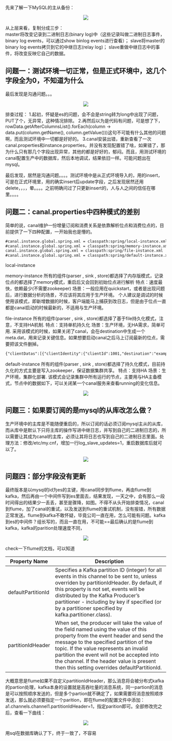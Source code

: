 先来了解一下MySQL的主从备份：  


<div align="center">

![](https://upyuncdn.wenzhihuai.com/20180421025107389573244.png)

</div>


从上层来看，复制分成三步：  
master将改变记录到二进制日志(binary log)中（这些记录叫做二进制日志事件，binary log events，可以通过show binlog events进行查看）；
slave将master的binary log events拷贝到它的中继日志(relay log)；
slave重做中继日志中的事件，将改变反映它自己的数据。


## 问题一：测试环境一切正常，但是正式环境中，这几个字段全为0，不知道为什么
最后发现是沟通问题。。。  

<div align="center">

![](http://image.wenzhihuai.com/images/2018042101385616022393.png)

</div>

排查过程：
1.起初，怀疑是es的问题，会不会是string转为long中出现了问题，PUT了个，无异常，这种情况排除。
2.再然后以为是代码有问题，可是想了下，rowData.getAfterColumnsList().forEach(column -> data.put(column.getName(), column.getValue()))这句不可能有什么其他的问题啊，而且测试环境中一切都是好好的。
3.canal安装出错，重新查看了一次canal.properties和instance.properties，并没有发现配置错了啥，如果错了，那为什么只有那几个字段出现异常，其他的都是好好的，郁闷。而且，用测试环境的canal配置生产中的数据库，然后本地调试，结果依旧一样。可能问题出在mysql。

最后发现，居然是沟通问题。。。。测试环境中是从正式环境导入的，用的insert，可是在正式环境里，用的确实insert后update字段，之后发现居然还用delete，，，，晕。。。。之前明确问过了只更新insert的，人与人之间的信任在哪里。。。。

## 问题二：canal.properties中四种模式的差别
简单的说，canal维护一份增量订阅和消费关系是依靠解析位点和消费位点的，目前提供了一下四种配置，一开始我也是懵的。
```html
#canal.instance.global.spring.xml = classpath:spring/local-instance.xml
#canal.instance.global.spring.xml = classpath:spring/memory-instance.xml
canal.instance.global.spring.xml = classpath:spring/file-instance.xml
#canal.instance.global.spring.xml = classpath:spring/default-instance.xml
```
local-instance


memory-instance
所有的组件(parser , sink , store)都选择了内存版模式，记录位点的都选择了memory模式，重启后又会回到初始位点进行解析
特点：速度最快，依赖最少(不需要zookeeper)
场景：一般应用在quickstart，或者是出现问题后，进行数据分析的场景，不应该将其应用于生产环境。
个人建议是调试的时候使用该模式，即新增数据的时候，客户端能马上捕获到改日志，但是由于位点一直都是canal启动的时候最新的，不适用与生产环境。

file-instance
所有的组件(parser , sink , store)都选择了基于file持久化模式，注意，不支持HA机制.
特点：支持单机持久化
场景：生产环境，无HA需求，简单可用.
采用该模式的时候，如果关闭了canal，会在destination中生成一个meta.dat，用来记录关键信息。如果想要启动canal之后马上订阅最新的位点，需要把该文件删掉。
```html
{"clientDatas":[{"clientIdentity":{"clientId":1001,"destination":"example","filter":".*\\..*"},"cursor":{"identity":{"slaveId":-1,"sourceAddress":{"address":"192.168.6.71","port":3306}},"postion":{"included":false,"journalName":"binlog.008335","position":221691106,"serverId":88888,"timestamp":1524294834000}}}],"destination":"example"}
```

default-instance
所有的组件(parser , sink , store)都选择了持久化模式，目前持久化的方式主要是写入zookeeper，保证数据集群共享。
特点：支持HA
场景：生产环境，集群化部署.
该模式会记录集群中所有运行的节点，主要用与HA主备模式，节点中的数据如下，可以关闭某一个canal服务来查看running的变化信息。  

<div align="center">

![](https://upyuncdn.wenzhihuai.com/201804210425561692361189.png)

</div>

## 问题三：如果要订阅的是mysql的从库改怎么做？
生产环境中的主库是不能随便重启的，所以订阅的话必须订阅mysql主从的从库，而从库中是默认下只将主库的操作写进中继日志，并写到自己的二进制日志的，所以需要让其成为canal的主库，必须让其将日志也写到自己的二进制日志里面。处理方法：修改/etc/my.cnf，增加一行log_slave_updates=1，重启数据库后就可以了。  

<div align="center">

![](https://upyuncdn.wenzhihuai.com/201804210451321357023546.png)

</div>

## 问题四：部分字段没有更新
最终版本是以mysql的id为es的主键，用canal同步到flume，再由flume到kafka，然后再由一个中间件写到es里面去，结果发现，一天之中，会有那么一段时间得出的结果少一丢丢，甚至是骤降，如图。不得不从头开始排查情况，canal到flume，加了canal的重试，以及发送到flume的重试机制，没有报错，所有数据正常发送。flume到kafka不敢怀疑，毕竟公司一直在用，怎么可能有问题。kafka到es的中间件？组长写的，而且一直在用，不可能==最后确认的是flume到kafka，kafka的parition处理速度不同，  


<div align="center">

![](https://upyuncdn.wenzhihuai.com/20180428015132288764661.png)

</div>


check一下flume的文档，可以知道

| Property Name  |   Description|
| ------------ | ------------ |
| defaultPartitionId  |  Specifies a Kafka partition ID (integer) for all events in this channel to be sent to, unless overriden by partitionIdHeader. By default, if this property is not set, events will be distributed by the Kafka Producer’s partitioner - including by key if specified (or by a partitioner specified by kafka.partitioner.class). |
|partitionIdHeader|When set, the producer will take the value of the field named using the value of this property from the event header and send the message to the specified partition of the topic. If the value represents an invalid partition the event will not be accepted into the channel. If the header value is present then this setting overrides defaultPartitionId.|




大概意思是flume如果不自定义partitionIdHeader，那么消息将会被分布式kafka的partion处理，kafka本身的设置就是高吞吐量的消息系统，同一partion的消息是可以按照顺序发送的，但是多个partion就不确定了，如果需要将消息按照顺序发送，那么就必须要指定一个parition，即在flume的配置文件中添加：a1.channels.channel1.partitionIdHeader=1，指定parition即可。全部修改完之后，查看一下曲线：

<div align="center">

![](http://image.wenzhihuai.com/images/201804290227121343830102.png)

</div>

用sql在数据库确认了下，终于一致了，不容易